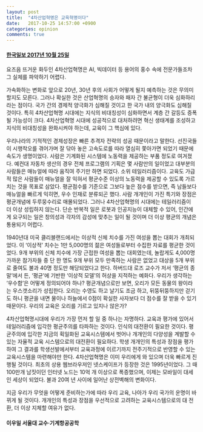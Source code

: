 ```yaml
---
layout: post
title:  "4차산업혁명은 교육혁명이다"
date:   2017-10-25 14:57:00 +0900
categories: opinion
comments: true
---
```

#### [한국일보 2017년 10월 25일](http://www.hankookilbo.com/v/b0443ce48eba4cfd80896efe1e4ff9ea)

요즈음 뜨거운 화두인 4차산업혁명은 AI, 빅데이터 등 용어의 홍수 속에 전문가들조차 그 실체를 파악하기 어렵다.

가속화하는 변화로 앞으로 20년, 30년 후의 사회가 어떻게 될지 예측하는 것은 무의미할지도 모른다. 그러나 확실한 것은 산업혁명의 승자와 패자 간 불균형이 더욱 심화하리라는 점이다. 국가 간의 경제적 양극화가 심해질 것이고 한 국가 내의 양극화도 심해질 것이다. 특히 4차산업혁명 시대에는 지식의 비대칭성이 심화하면서 계층 간 갈등도 증폭될 가능성이 크다. 4차산업혁명 시대에 성공적으로 대처하려면 혁신 생태계를 조성하고 지식의 비대칭성을 완화시켜야 하는데, 교육이 그 핵심에 있다.

우리나라의 기적적인 경제성장은 빠른 추격자 전략의 성공 때문이라고 말한다. 선진국들이 시행착오를 겪어가며 잘 닦아 놓은 고속도로를 따라 열심히 쫓아가면 되었기 때문에 속도가 생명이었다. 사람은 기계화된 시스템에 노동력을 제공하는 부품 정도로 여겨졌다. 예컨대 자동차 생산의 경우 전체 프로그램의 기획은 몇 사람만의 일이었고 대부분의 사람들은 매뉴얼에 따라 움직여 주기만 하면 되었다. 소위 테일러리즘이다. 교육도 가급적 많은 사람들이 매뉴얼을 잘 익혀서 평균수준 이상의 노동력을 제공할 수 있도록 가르치는 것을 목표로 삼았다. 평균점수를 기준으로 그보다 높은 점수를 받으면, 즉 남들보다 매뉴얼을 빠르게 익히면, 우수 인재로 분류되곤 했다. 사람 개개인이 가진 특기와 장점은 평균개념에 두루뭉수리로 매몰되었다. 그러나 4차산업혁명의 시대에는 테일러리즘이 더 이상 성립하지 않는다. 단순 반복적 일은 로봇과 인공지능이 대체할 수 있어, 인간에게 요구되는 일은 창의성과 각자의 감성에 맞추는 일이 될 것이며 더 이상 평균의 개념은 통용되기 어렵다.

1940년대 미국 클리블랜드에서는 이상적 신체 치수를 가진 여성을 뽑는 대회가 개최되었다. 이 ‘이상적’ 치수는 1만 5,000명의 젊은 여성들로부터 수집한 자료를 평균한 것이었다. 9개 부위의 신체 치수에 가장 근접한 여성을 뽑는 대회였는데, 놀랍게도 4,000명 가까운 참가자들 중 단 한 명도 9개 부위 모두 만족하는 사람은 없었고 대상을 5개 부위로 줄여도 불과 40명 정도만 해당되었다고 한다. 하버드대 로즈 교수가 저서 ‘평균의 종말’에서 든, ‘평균’에 기반한 ‘이상적 모델’의 허상을 지적하는 예화다. 우리가 생각하는 ‘우수함’은 어떻게 정의되어야 하나? 평균개념으로만 보면, 오리가 모든 동물의 왕이라는 우스갯소리가 성립한다. 오리는 수영도 하고 날기도 조금 하고, 뒤뚱뒤뚱하지만 걷기도 하니 평균을 내면 물이나 하늘에서 0점이 확실한 사자보다 더 점수를 잘 받을 수 있기 때문이다. 우리의 교육은 오리를 기르고 있지나 않은가?

4차산업혁명시대에 우리가 가장 먼저 할 일 중 하나는 자명하다. 교육과 평가에 있어서 테일러리즘에 입각한 평균주의를 타파하는 것이다. 인식의 대전환이 필요한 것이다. 평균주의에 입각한 지금의 획일화된 교육시스템에서 벗어나 개개인의 다양성을 계발할 수 있는 자율적 교육 시스템으로의 대전환이 필요하다. 학생 개개인의 특성과 장점을 평가하여 그 결과를 학생선발에서부터 교육과정에 이르기까지 전주기적으로 반영할 수 있는 교육시스템을 마련해야만 한다. 4차산업혁명은 이미 우리에게 와 있으며 더욱 빠르게 진행될 것이다. 최초의 상용 웹브라우저인 넷스케이프가 등장한 것은 1995년이었다. 그 때 100만개 남짓이던 인터넷 노드는 10억 개 이상으로 폭증했으며, 이제는 모바일이 대세인 세상이 되었다. 불과 20여 년 사이에 일어난 상전벽해의 변화이다.

지금 우리가 무엇을 어떻게 준비하는가에 따라 우리 교육, 나아가 우리 국가의 운명이 바뀌게 될 것이다. 개개인의 특성과 장점을 우선적으로 고려하는 교육시스템으로의 대 전환, 더 이상 지체할 여유가 없다.

#### 이우일 서울대 교수·기계항공공학
